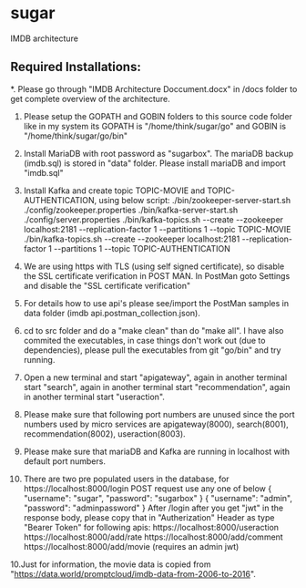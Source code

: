 # sugar
IMDB architecture

Required Installations:
-------------------------
*. Please go through "IMDB Architecture Doccument.docx" in /docs folder to get complete overview of the architecture.
1. Please setup the GOPATH and GOBIN folders to this source code folder like in my system its GOPATH is "/home/think/sugar/go" and GOBIN is "/home/think/sugar/go/bin"
2. Install MariaDB with root password as "sugarbox". The mariaDB backup (imdb.sql) is stored in "data" folder. Please install mariaDB and import "imdb.sql"
3. Install Kafka and create topic TOPIC-MOVIE and TOPIC-AUTHENTICATION, using below script:
   ./bin/zookeeper-server-start.sh ./config/zookeeper.properties
   ./bin/kafka-server-start.sh ./config/server.properties
   ./bin/kafka-topics.sh --create --zookeeper localhost:2181 --replication-factor 1 --partitions 1 --topic TOPIC-MOVIE
   ./bin/kafka-topics.sh --create --zookeeper localhost:2181 --replication-factor 1 --partitions 1 --topic TOPIC-AUTHENTICATION

4. We are using https with TLS (using self signed certificate), so disable the SSL certificate verification in POST MAN.
   In PostMan goto Settings and disable the "SSL certificate verification"
5. For details how to use api's please see/import the PostMan samples in data folder (imdb api.postman_collection.json).    
6. cd to src folder and do a "make clean" than do "make all". I have also commited the executables, in case things don't work out (due to dependencies), please pull the executables from git "go/bin" and try running.
7. Open a new terminal and start "apigateway", again in another terminal start "search", again in another terminal start "recommendation", again in another terminal start "useraction".
8. Please make sure that following port numbers are unused since the port numbers used by micro services are apigateway(8000), search(8001), recommendation(8002), useraction(8003).
9. Please make sure that mariaDB and Kafka are running in localhost with default port numbers.
9. There are two pre populated users in the database, for https://localhost:8000/login POST request use any one of below
	{
		"username": "sugar",
		"password": "sugarbox"
	}
	{
		"username": "admin",
		"password": "adminpassword"
	}
	After /login after you get "jwt" in the response body, please copy that in "Autherization" Header as type "Bearer Token" for following apis:
	https://localhost:8000/useraction
	https://localhost:8000/add/rate
	https://localhost:8000/add/comment
	https://localhost:8000/add/movie  (requires an admin jwt)
   
10.Just for information, the movie data is copied from "https://data.world/promptcloud/imdb-data-from-2006-to-2016".

